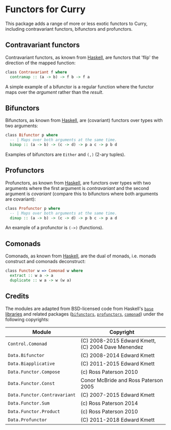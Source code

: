 # Functors for Curry

This package adds a range of more or less exotic functors to Curry, including contravariant functors, bifunctors and profunctors.

## Contravariant functors

Contravariant functors, as known from [Haskell](https://hackage.haskell.org/package/base-4.16.0.0/docs/Data-Functor-Contravariant.html), are functors that 'flip' the direction of the mapped function:

```curry
class Contravariant f where
  contramap :: (a -> b) -> f b -> f a
```

A simple example of a bifunctor is a regular function where the functor maps over the _argument_ rather than the _result_.

## Bifunctors

Bifunctors, as known from [Haskell](https://hackage.haskell.org/package/base-4.16.0.0/docs/Data-Bifunctor.html), are (covariant) functors over types with two arguments:

```curry
class Bifunctor p where
  -- | Maps over both arguments at the same time.
  bimap :: (a -> b) -> (c -> d) -> p a c -> p b d
```

Examples of bifunctors are `Either` and `(,)` (2-ary tuples).

## Profunctors

Profunctors, as known from [Haskell](https://hackage.haskell.org/package/profunctors-5.6.2/docs/Data-Profunctor.html), are functors over types with two arguments where the first argument is _contravariant_ and the second argument is _covariant_ (compare this to bifunctors where both arguments are covariant):

```curry
class Profunctor p where
  -- | Maps over both arguments at the same time.
  dimap :: (a -> b) -> (c -> d) -> p b c -> p a d
```

An example of a profunctor is `(->)` (functions).

## Comonads

Comonads, as known from [Haskell](https://hackage.haskell.org/package/comonad-5.0.8/docs/Control-Comonad.html), are the dual of monads, i.e. monads construct and comonads deconstruct:

```curry
class Functor w => Comonad w where
  extract :: w a -> a
  duplicate :: w a -> w (w a)
```

## Credits

The modules are adapted from BSD-licensed code from Haskell's [`base` libraries](https://hackage.haskell.org/package/base) and related packages ([`bifunctors`](https://hackage.haskell.org/package/bifunctors), [`profunctors`](https://hackage.haskell.org/package/profunctors), [`comonad`](https://hackage.haskell.org/package/comonad)) under the following copyrights:

| Module | Copyright |
| ------ | --------- |
| `Control.Comonad` | (C) 2008-2015 Edward Kmett, (C) 2004 Dave Menendez |
| `Data.Bifunctor` | (C) 2008-2014 Edward Kmett |
| `Data.Biapplicative` | (C) 2011-2015 Edward Kmett |
| `Data.Functor.Compose` | (c) Ross Paterson 2010 |
| `Data.Functor.Const` | Conor McBride and Ross Paterson 2005 |
| `Data.Functor.Contravariant` | (C) 2007-2015 Edward Kmett |
| `Data.Functor.Sum` | (c) Ross Paterson 2014 |
| `Data.Functor.Product` | 	(c) Ross Paterson 2010 |
| `Data.Profunctor` | (C) 2011-2018 Edward Kmett |
